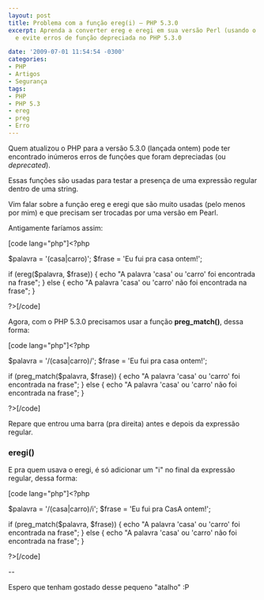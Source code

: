 ```yaml
---
layout: post
title: Problema com a função ereg(i) – PHP 5.3.0
excerpt: Aprenda a converter ereg e eregi em sua versão Perl (usando o preg_match)
  e evite erros de função depreciada no PHP 5.3.0

date: '2009-07-01 11:54:54 -0300'
categories:
- PHP
- Artigos
- Segurança
tags:
- PHP
- PHP 5.3
- ereg
- preg
- Erro
---
```

Quem atualizou o PHP para a versão 5.3.0 (<span class="removed_link" title="http://blog.thiagobelem.net/noticias/php-5-3-0-lancado/">lançada ontem</span>) pode ter encontrado inúmeros erros de funções que foram depreciadas (ou <em>deprecated</em>).

Essas funções são usadas para testar a presença de uma expressão regular dentro de uma string.

Vim falar sobre a função ereg e eregi que são muito usadas (pelo menos por mim) e que precisam ser trocadas por uma versão em Pearl.

Antigamente faríamos assim:


[code lang="php"]&lt;?php

$palavra = '(casa|carro)';
$frase = 'Eu fui pra casa ontem!';

if (ereg($palavra, $frase)) {
	echo &quot;A palavra 'casa' ou 'carro' foi encontrada na frase&quot;;
} else {
	echo &quot;A palavra 'casa' ou 'carro' não foi encontrada na frase&quot;;
}

?&gt;[/code]

Agora, com o PHP 5.3.0 precisamos usar a função <strong>preg_match()</strong>, dessa forma:


[code lang="php"]&lt;?php

$palavra = '/(casa|carro)/';
$frase = 'Eu fui pra casa ontem!';

if (preg_match($palavra, $frase)) {
	echo &quot;A palavra 'casa' ou 'carro' foi encontrada na frase&quot;;
} else {
	echo &quot;A palavra 'casa' ou 'carro' não foi encontrada na frase&quot;;
}

?&gt;[/code]

Repare que entrou uma barra (pra direita) antes e depois da expressão regular.

<h3>eregi()</h3>
E pra quem usava o eregi, é só adicionar um "i" no final da expressão regular, dessa forma:


[code lang="php"]&lt;?php

$palavra = '/(casa|carro)/i';
$frase = 'Eu fui pra CasA ontem!';

if (preg_match($palavra, $frase)) {
	echo &quot;A palavra 'casa' ou 'carro' foi encontrada na frase&quot;;
} else {
	echo &quot;A palavra 'casa' ou 'carro' não foi encontrada na frase&quot;;
}

?&gt;[/code]

--

Espero que tenham gostado desse pequeno "atalho" :P

